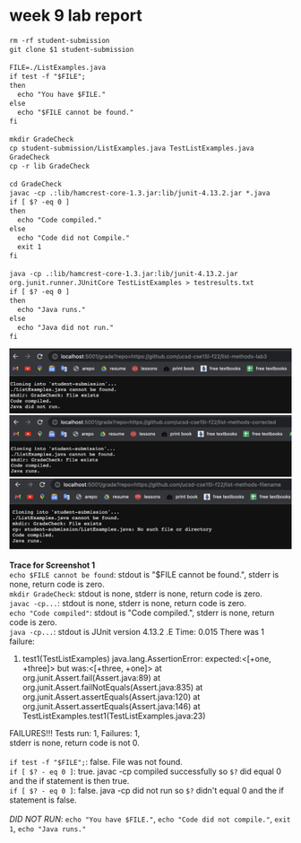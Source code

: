 # week 9 lab report
```
rm -rf student-submission
git clone $1 student-submission

FILE=./ListExamples.java
if test -f "$FILE";
then 
  echo "You have $FILE."
else 
  echo "$FILE cannot be found."
fi 

mkdir GradeCheck
cp student-submission/ListExamples.java TestListExamples.java GradeCheck
cp -r lib GradeCheck

cd GradeCheck
javac -cp .:lib/hamcrest-core-1.3.jar:lib/junit-4.13.2.jar *.java
if [ $? -eq 0 ]
then 
  echo "Code compiled."
else
  echo "Code did not Compile."
  exit 1
fi

java -cp .:lib/hamcrest-core-1.3.jar:lib/junit-4.13.2.jar org.junit.runner.JUnitCore TestListExamples > testresults.txt
if [ $? -eq 0 ]
then
  echo "Java runs."
else
  echo "Java did not run."
fi
```

![lab 9 screenshot 1](lab9-screenshot1.png)
![lab 9 screenshot 2](lab9-screenshot2.png)
![lab 9 screenshot 3](lab9-screenshot3.png)
<br><br>
**Trace for Screenshot 1**<br>
`echo $FILE cannot be found`: stdout is "$FILE cannot be found.", stderr is none, return code is zero.<br>
`mkdir GradeCheck`: stdout is none, stderr is none, return code is zero.<br>
`javac -cp...`: stdout is none, stderr is none, return code is zero.<br>
`echo "Code compiled"`: stdout is "Code compiled.", stderr is none, return code is zero.<br>
`java -cp...`: stdout is JUnit version 4.13.2
.E
Time: 0.015
There was 1 failure:
1) test1(TestListExamples)
java.lang.AssertionError: expected:<[+one, +three]> but was:<[+three, +one]>
	at org.junit.Assert.fail(Assert.java:89)
	at org.junit.Assert.failNotEquals(Assert.java:835)
	at org.junit.Assert.assertEquals(Assert.java:120)
	at org.junit.Assert.assertEquals(Assert.java:146)
	at TestListExamples.test1(TestListExamples.java:23)

FAILURES!!!
Tests run: 1,  Failures: 1, <br>stderr is none, return code is not 0. <br><br>
`if test -f "$FILE";`: false. File was not found.<br>
`if [ $? - eq 0 ]`: true. javac -cp compiled successfully so `$?` did equal 0 and the if statement is then true.<br>
`if [ $? - eq 0 ]`: false. java -cp did not run so `$?` didn't equal 0 and the if statement is false. 
<br><br>
*DID NOT RUN*: `echo "You have $FILE."`, `echo "Code did not compile."`, `exit 1`, `echo "Java runs."`